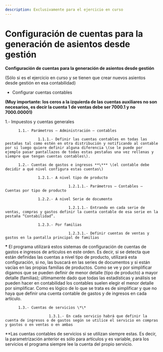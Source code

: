 ```yaml
---
description: Exclusivamente para el ejercicio en curso
---
```


# Configuración de cuentas para la generación de asientos desde gestión

**Configuración de cuentas para la generación de asientos desde gestión**

\(Sólo si es el ejercicio en curso y se tienen que crear nuevos asientos desde gestión en esa contabilidad\)

* Configurar cuentas contables

**\(Muy importante: los ceros a la izquierda de las cuentas auxiliares no son necesarios, es decir la cuenta 1 de ventas debe ser 7000.1 y no 7000.00001\)**

1.- Impuestos y cuentas generales

          1.1.- Parámetros – Administración – contables

                   1.1.1.- Definir las cuentas contables en todas las pestañas tal como estén en otra distribución y notificando al contable por si luego quiere definir alguna diferencia \(se le puede por ejemplo pasar pantallazos de todas estas pestañas una vez rellenas y siempre que tengan cuentas contables\).

          1.2.- Cuentas de gastos e ingresos **\*** \(el contable debe decidir a qué nivel configura estas cuentas\)

                   1.2.1.- A nivel tipo de producto

                                 1.2.1.1.- Parámetros – Contables – Cuentas por tipo de producto

                   1.2.2.- A nivel Serie de documento

                                 1.2.1.1.- Entrando en cada serie de ventas, compras y gastos definir la cuenta contable de esa serie en la pestaña “Contabilidad”.

                   1.2.3.- Por familias

                                 1.2.3.1.- Definir cuentas de ventas y gastos en la pantalla principal de familias

**\*** El programa utilizará estos sistemas de configuración de cuentas de gastos e ingresos de artículos en este orden. Es decir, si se detecta que están definidas las cuentas a nivel tipo de producto, utilizará esta configuración, si no, las buscará en las series de documentos y si están vacías en las propias familias de productos. Como se ve y por simplificar digamos que se pueden definir de menor detalle \(tipo de producto\) a mayor detalle \(familias\); últimamente dado que todas las estadísticas y análisis se pueden hacer en contabilidad los contables suelen elegir el menor detalle por simplificar. Como es lógico de lo que se trata es de simplificar y que no haya que definir una cuenta contable de gastos y de ingresos en cada artículo.

          1.3.- Cuentas de servicios \*\*

                        1.3.1.- En cada servicio habrá que definir la cuenta de ingresos o de gastos según se utilice el servicio en compras y gastos o en ventas o en ambas

\*\*Las cuentas contables de servicios si se utilizan siempre estas. Es decir, la parametrización anterior es sólo para artículos y es variable, para los servicios el programa siempre lee la cuenta del propio servicio.

